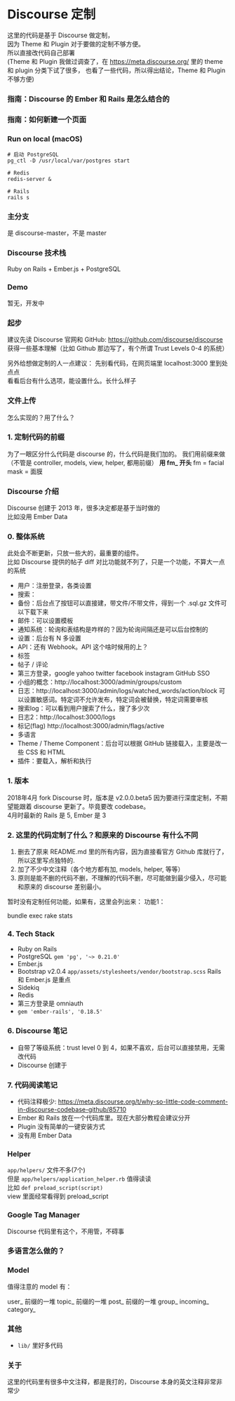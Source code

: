 # Discourse 定制
这里的代码是基于 Discourse 做定制，    
因为 Theme 和 Plugin 对于要做的定制不够方便。    
所以直接改代码自己部署      
(Theme 和 Plugin 我做过调查了，在 https://meta.discourse.org/ 里的 theme 和 plugin 分类下试了很多，
也看了一些代码，所以得出结论，Theme 和 Plugin 不够方便)


### 指南：Discourse 的 Ember 和 Rails 是怎么结合的

### 指南：如何新建一个页面


### Run on local (macOS)
```
# 启动 PostgreSQL
pg_ctl -D /usr/local/var/postgres start 

# Redis
redis-server &

# Rails
rails s
```

### 主分支
是 discourse-master，不是 master

### Discourse 技术栈
Ruby on Rails + Ember.js + PostgreSQL 

### Demo
暂无，开发中

### 起步
建议先读 Discourse 官网和 GitHub:  https://github.com/discourse/discourse     
获得一些基本理解（比如 Github 那边写了，有个所谓 Trust Levels 0-4 的系统）       

另外给想做定制的人一点建议：
先别看代码，在网页端里 localhost:3000 里到处点点    
看看后台有什么选项，能设置什么。长什么样子   


### 文件上传
怎么实现的？用了什么？


### 1. 定制代码的前缀
为了一眼区分什么代码是 discourse 的，什么代码是我们加的。
我们用前缀来做（不管是 controller, models, view, helper, 都用前缀）
**用 fm_ 开头**
fm = facial mask = 面膜   

### Discourse 介绍
Discourse 创建于 2013 年，很多决定都是基于当时做的  
比如没用 Ember Data    

### 0. 整体系统
此处会不断更新，只放一些大的，最重要的组件。    
比如 Discourse 提供的帖子 diff 对比功能就不列了，只是一个功能，不算大一点的系统     
* 用户：注册登录，各类设置
* 搜索：
* 备份：后台点了按钮可以直接建，带文件/不带文件，得到一个 .sql.gz 文件可以下载下来
* 邮件：可以设置模板
* 通知系统：轮询和表结构是咋样的？因为轮询间隔还是可以后台控制的
* 设置：后台有 N 多设置
* API：还有 Webhook。API 这个啥时候用的上？
* 标签
* 帖子 / 评论
* 第三方登录，google yahoo twitter facebook instagram GitHub SSO
* 小组的概念：http://localhost:3000/admin/groups/custom
* 日志：http://localhost:3000/admin/logs/watched_words/action/block 
     可以设置敏感词。特定词不允许发布，特定词会被替换，特定词需要审核
* 搜索log：可以看到用户搜索了什么，搜了多少次	
* 日志2：http://localhost:3000/logs
* 标记(flag) http://localhost:3000/admin/flags/active
* 多语言
* Theme / Theme Component：后台可以根据 GitHub 链接载入，主要是改一些 CSS 和 HTML
* 插件：要载入，解析和执行


### 1. 版本
2018年4月 fork Discourse 时，版本是 v2.0.0.beta5
因为要进行深度定制，不期望能跟着 discourse 更新了。毕竟要改 codebase。  
4月时最新的 Rails 是 5, Ember 是 3
  

### 2. 这里的代码定制了什么？和原来的 Discourse 有什么不同
1. 删去了原来 README.md 里的所有内容，因为直接看官方 Github 库就行了，所以这里写点独特的.  
1. 加了不少中文注释（各个地方都有加, models, helper, 等等）  
3. 原则是能不删的代码不删，不理解的代码不删，尽可能做到最少侵入，尽可能和原来的 discourse 差别最小。

暂时没有定制任何功能，如果有，这里会列出来：
功能1：


bundle exec rake stats

### 4. Tech Stack
* Ruby on Rails
* PostgreSQL `gem 'pg', '~> 0.21.0'`
* Ember.js
* Bootstrap v2.0.4 `app/assets/stylesheets/vendor/bootstrap.scss`
Rails 和 Ember.js 是重点   
* Sidekiq
* Redis
* 第三方登录是 omniauth
* `gem 'ember-rails', '0.18.5'`

### 6. Discourse 笔记
* 自带了等级系统：trust level 0 到 4，如果不喜欢，后台可以直接禁用，无需改代码
* Discourse 创建于


### 7. 代码阅读笔记
* 代码注释极少: https://meta.discourse.org/t/why-so-little-code-comment-in-discourse-codebase-github/85710
* Ember 和 Rails 放在一个代码库里。现在大部分教程会建议分开
* Plugin 没有简单的一键安装方式
* 没有用 Ember Data

### Helper
`app/helpers/` 文件不多(7个)    
但是 `app/helpers/application_helper.rb` 值得读读      
比如 `def preload_script(script)`      
view 里面经常看得到 preload_script     

### Google Tag Manager
Discourse 代码里有这个，不用管，不碍事

### 多语言怎么做的？

### Model
值得注意的 model 有：   

user_ 前缀的一堆
topic_ 前缀的一堆
post_ 前缀的一堆
group_
incoming_
category_

### 其他
* `lib/` 里好多代码

### 关于
这里的代码里有很多中文注释，都是我打的，Discourse 本身的英文注释非常非常少   

